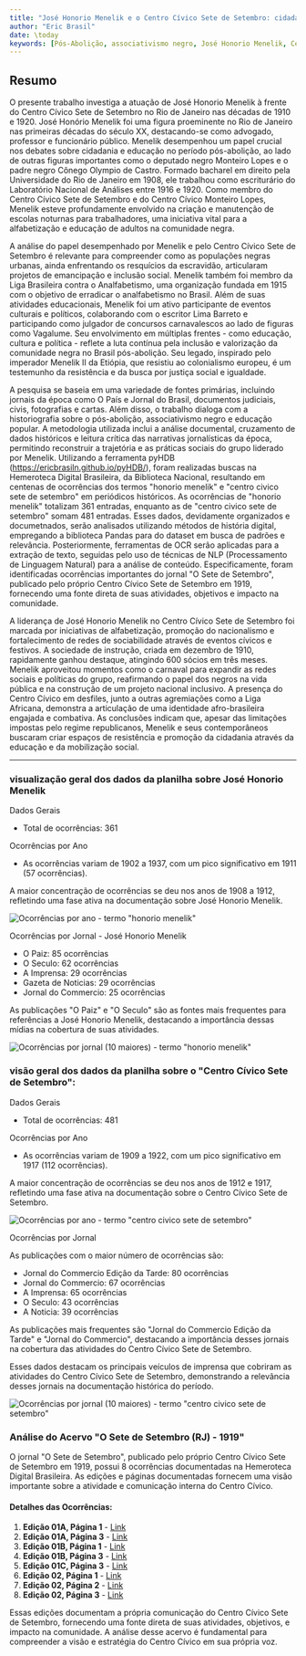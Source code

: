 ```yaml
---
title: "José Honorio Menelik e o Centro Cívico Sete de Setembro: cidadania e educação no Rio de Janeiro (cc. 1910-1930)"
author: "Eric Brasil"
date: \today
keywords: [Pós-Abolição, associativismo negro, José Honorio Menelik, Centro Cívico Sete de Setembro, nacionalismo, cidadania, educação, Rio de Janeiro]
---
```


## Resumo
O presente trabalho investiga a atuação de José Honorio Menelik à frente do Centro Cívico Sete de Setembro no Rio de Janeiro nas décadas de 1910 e 1920. José Honório Menelik foi uma figura proeminente no Rio de Janeiro nas primeiras décadas do século XX, destacando-se como advogado, professor e funcionário público. Menelik desempenhou um papel crucial nos debates sobre cidadania e educação no período pós-abolição, ao lado de outras figuras importantes como o deputado negro Monteiro Lopes e o padre negro Cônego Olympio de Castro. Formado bacharel em direito pela Universidade do Rio de Janeiro em 1908, ele trabalhou como escriturário do Laboratório Nacional de Análises entre 1916 e 1920. Como membro do Centro Cívico Sete de Setembro e do Centro Cívico Monteiro Lopes, Menelik esteve profundamente envolvido na criação e manutenção de escolas noturnas para trabalhadores, uma iniciativa vital para a alfabetização e educação de adultos na comunidade negra.

A análise do papel desempenhado por Menelik e pelo Centro Cívico Sete de Setembro é relevante para compreender como as populações negras urbanas, ainda enfrentando os resquícios da escravidão, articularam projetos de emancipação e inclusão social. Menelik também foi membro da Liga Brasileira contra o Analfabetismo, uma organização fundada em 1915 com o objetivo de erradicar o analfabetismo no Brasil. Além de suas atividades educacionais, Menelik foi um ativo participante de eventos culturais e políticos, colaborando com o escritor Lima Barreto e participando como julgador de concursos carnavalescos ao lado de figuras como Vagalume. Seu envolvimento em múltiplas frentes - como educação, cultura e política - reflete a luta contínua pela inclusão e valorização da comunidade negra no Brasil pós-abolição. Seu legado, inspirado pelo imperador Menelik II da Etiópia, que resistiu ao colonialismo europeu, é um testemunho da resistência e da busca por justiça social e igualdade.

A pesquisa se baseia em uma variedade de fontes primárias, incluindo jornais da época como O País e Jornal do Brasil, documentos judiciais, civis, fotografias e cartas. Além disso, o trabalho dialoga com a historiografia sobre o pós-abolição, associativismo negro e educação popular. A metodologia utilizada inclui a análise documental, cruzamento de dados históricos e leitura crítica das narrativas jornalísticas da época, permitindo reconstruir a trajetória e as práticas sociais do grupo liderado por Menelik. Utilizando a ferramenta pyHDB (https://ericbrasiln.github.io/pyHDB/), foram realizadas buscas na Hemeroteca Digital Brasileira, da Biblioteca Nacional, resultando em centenas de ocorrências dos termos "honorio menelik" e "centro civico sete de setembro" em periódicos históricos. As ocorrências de  "honorio menelik" totalizam 361 entradas, enquanto as de "centro civico sete de setembro" somam 481 entradas. Esses dados, devidamente organizados e documetnados, serão analisados utilizando métodos de história digital, empregando a biblioteca Pandas para do dataset em busca de padrões e relevância. Posteriormente, ferramentas de OCR serão aplicadas para a extração de texto, seguidas pelo uso de técnicas de NLP (Processamento de Linguagem Natural) para a análise de conteúdo. Especificamente, foram identificadas ocorrências importantes do jornal "O Sete de Setembro", publicado pelo próprio Centro Cívico Sete de Setembro em 1919, fornecendo uma fonte direta de suas atividades, objetivos e impacto na comunidade.

A liderança de José Honorio Menelik no Centro Cívico Sete de Setembro foi marcada por iniciativas de alfabetização, promoção do nacionalismo e fortalecimento de redes de sociabilidade através de eventos cívicos e festivos. A sociedade de instrução, criada em dezembro de 1910, rapidamente ganhou destaque, atingindo 600 sócios em três meses. Menelik aproveitou momentos como o carnaval para expandir as redes sociais e políticas do grupo, reafirmando o papel dos negros na vida pública e na construção de um projeto nacional inclusivo. A presença do Centro Cívico em desfiles, junto a outras agremiações como a Liga Africana, demonstra a articulação de uma identidade afro-brasileira engajada e combativa. As conclusões indicam que, apesar das limitações impostas pelo regime republicanos, Menelik e seus contemporâneos buscaram criar espaços de resistência e promoção da cidadania através da educação e da mobilização social.

---

### visualização geral dos dados da planilha sobre José Honorio Menelik

Dados Gerais

- Total de ocorrências: 361

Ocorrências por Ano

- As ocorrências variam de 1902 a 1937, com um pico significativo em 1911 (57 ocorrências).

A maior concentração de ocorrências se deu nos anos de 1908 a 1912, refletindo uma fase ativa na documentação sobre José Honorio Menelik.

![Ocorrências por ano - termo "honorio menelik"](oc_ano.png)

Ocorrências por Jornal - José Honorio Menelik

- O Paiz: 85 ocorrências
- O Seculo: 62 ocorrências
- A Imprensa: 29 ocorrências
- Gazeta de Noticias: 29 ocorrências
- Jornal do Commercio: 25 ocorrências

As publicações "O Paiz" e "O Seculo" são as fontes mais frequentes para referências a José Honorio Menelik, destacando a importância dessas mídias na cobertura de suas atividades.

![Ocorrências por jornal (10 maiores) - termo "honorio menelik"](oc_acervo_t10.png)

### visão geral dos dados da planilha sobre o "Centro Cívico Sete de Setembro":

Dados Gerais

- Total de ocorrências: 481

Ocorrências por Ano

- As ocorrências variam de 1909 a 1922, com um pico significativo em 1917 (112 ocorrências).

A maior concentração de ocorrências se deu nos anos de 1912 e 1917, refletindo uma fase ativa na documentação sobre o Centro Cívico Sete de Setembro.

![Ocorrências por ano - termo "centro civico sete de setembro"](oc_ano_7set.png)

Ocorrências por Jornal

As publicações com o maior número de ocorrências são:
- Jornal do Commercio Edição da Tarde: 80 ocorrências
- Jornal do Commercio: 67 ocorrências
- A Imprensa: 65 ocorrências
- O Seculo: 43 ocorrências
- A Noticia: 39 ocorrências

As publicações mais frequentes são "Jornal do Commercio Edição da Tarde" e "Jornal do Commercio", destacando a importância desses jornais na cobertura das atividades do Centro Cívico Sete de Setembro.

Esses dados destacam os principais veículos de imprensa que cobriram as atividades do Centro Cívico Sete de Setembro, demonstrando a relevância desses jornais na documentação histórica do período. 

![Ocorrências por jornal (10 maiores) - termo "centro civico sete de setembro"](oc_acervo_t10_7set.png)

### Análise do Acervo "O Sete de Setembro (RJ) - 1919"

O jornal "O Sete de Setembro", publicado pelo próprio Centro Cívico Sete de Setembro em 1919, possui 8 ocorrências documentadas na Hemeroteca Digital Brasileira. As edições e páginas documentadas fornecem uma visão importante sobre a atividade e comunicação interna do Centro Cívico.

#### Detalhes das Ocorrências:
1. **Edição 01A, Página 1** - [Link](http://memoria.bn.br/docreader/749036/1)
2. **Edição 01A, Página 3** - [Link](http://memoria.bn.br/docreader/749036/3)
3. **Edição 01B, Página 1** - [Link](http://memoria.bn.br/docreader/749036/5)
4. **Edição 01B, Página 3** - [Link](http://memoria.bn.br/docreader/749036/7)
5. **Edição 01C, Página 3** - [Link](http://memoria.bn.br/docreader/749036/11)
6. **Edição 02, Página 1** - [Link](http://memoria.bn.br/docreader/749036/13)
7. **Edição 02, Página 2** - [Link](http://memoria.bn.br/docreader/749036/14)
8. **Edição 02, Página 3** - [Link](http://memoria.bn.br/docreader/749036/15)

Essas edições documentam a própria comunicação do Centro Cívico Sete de Setembro, fornecendo uma fonte direta de suas atividades, objetivos, e impacto na comunidade. A análise desse acervo é fundamental para compreender a visão e estratégia do Centro Cívico em sua própria voz.

